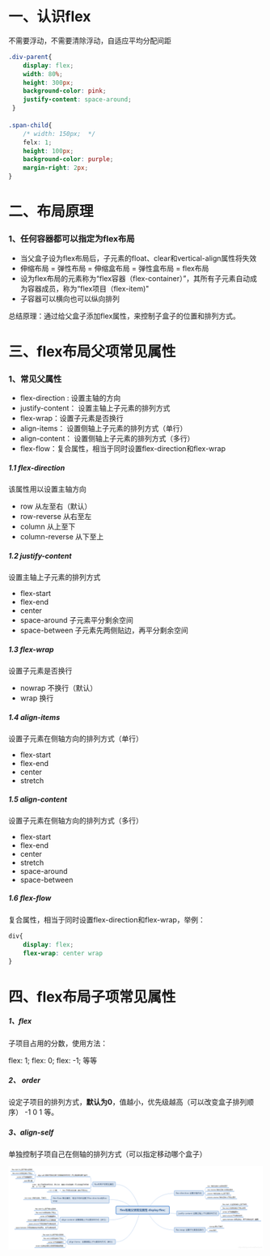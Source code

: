 # 一、认识flex

不需要浮动，不需要清除浮动，自适应平均分配间距

``` css
.div-parent{
	display: flex;
	width: 80%;
	height: 300px;
	background-color: pink;
	justify-content: space-around;
 }

.span-child{	
	/* width: 150px;  */
	felx: 1; 
	height: 100px;
	background-color: purple;
	margin-right: 2px;
}
```





# 二、布局原理

### 1、任何容器都可以指定为flex布局

- 当父盒子设为flex布局后，子元素的float、clear和vertical-align属性将失效
- 伸缩布局 = 弹性布局 = 伸缩盒布局 = 弹性盒布局 = flex布局
- 设为flex布局的元素称为“flex容器（flex-container）”，其所有子元素自动成为容器成员，称为“flex项目（flex-item)"
- 子容器可以横向也可以纵向排列

总结原理：通过给父盒子添加flex属性，来控制子盒子的位置和排列方式。



# 三、flex布局父项常见属性

### 1、常见父属性

- flex-direction : 设置主轴的方向
- justify-content： 设置主轴上子元素的排列方式
- flex-wrap：设置子元素是否换行
- align-items： 设置侧轴上子元素的排列方式（单行）
- align-content： 设置侧轴上子元素的排列方式（多行）
- flex-flow：复合属性，相当于同时设置flex-direction和flex-wrap

##### 1.1 flex-direction

该属性用以设置主轴方向

- row 从左至右（默认）
- row-reverse 从右至左
- column 从上至下
- column-reverse 从下至上

##### 1.2 justify-content

设置主轴上子元素的排列方式

- flex-start 
- flex-end
- center
- space-around 子元素平分剩余空间
- space-between 子元素先两侧贴边，再平分剩余空间

##### 1.3 flex-wrap

设置子元素是否换行

- nowrap 不换行（默认）
- wrap 换行

##### 1.4 align-items

设置子元素在侧轴方向的排列方式（单行）

- flex-start
- flex-end
- center
- stretch

##### 1.5 align-content

设置子元素在侧轴方向的排列方式（多行）

- flex-start
- flex-end
- center
- stretch
- space-around
- space-between

##### 1.6 flex-flow

复合属性，相当于同时设置flex-direction和flex-wrap，举例：

``` css
div{
    display: flex;
    flex-wrap: center wrap
}
```



# 四、flex布局子项常见属性

##### 1、flex

子项目占用的分数，使用方法：

flex: 1;  flex: 0;  flex: -1; 等等

##### 2、 order

设定子项目的排列方式，**默认为0**，值越小，优先级越高（可以改变盒子排列顺序） -1 0 1 等。

##### 3、align-self

单独控制子项自己在侧轴的排列方式（可以指定移动哪个盒子）



![flex常用属性](.\f.png)









































